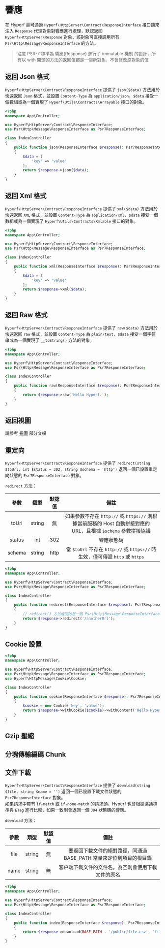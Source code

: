 # 響應

在 Hyperf 裏可通過 `Hyperf\HttpServer\Contract\ResponseInterface` 接口類來注入 `Response` 代理對象對響應進行處理，默認返回 `Hyperf\HttpServer\Response` 對象，該對象可直接調用所有 `Psr\Http\Message\ResponseInterface` 的方法。

> 注意 PSR-7 標準為 響應(Response) 進行了 immutable 機制 的設計，所有以 with 開頭的方法的返回值都是一個新對象，不會修改原對象的值

## 返回 Json 格式

`Hyperf\HttpServer\Contract\ResponseInterface` 提供了 `json($data)` 方法用於快速返回 `Json` 格式，並設置 `Content-Type` 為 `application/json`，`$data` 接受一個數組或為一個實現了 `Hyperf\Utils\Contracts\Arrayable` 接口的對象。

```php
<?php
namespace App\Controller;

use Hyperf\HttpServer\Contract\ResponseInterface;
use Psr\Http\Message\ResponseInterface as Psr7ResponseInterface;

class IndexController
{
    public function json(ResponseInterface $response): Psr7ResponseInterface
    {
        $data = [
            'key' => 'value'
        ];
        return $response->json($data);
    }
}
```

## 返回 Xml 格式

`Hyperf\HttpServer\Contract\ResponseInterface` 提供了 `xml($data)` 方法用於快速返回 `XML` 格式，並設置 `Content-Type` 為 `application/xml`，`$data` 接受一個數組或為一個實現了 `Hyperf\Utils\Contracts\Xmlable` 接口的對象。

```php
<?php
namespace App\Controller;

use Hyperf\HttpServer\Contract\ResponseInterface;
use Psr\Http\Message\ResponseInterface as Psr7ResponseInterface;

class IndexController
{
    public function xml(ResponseInterface $response): Psr7ResponseInterface
    {
        $data = [
            'key' => 'value'
        ];
        return $response->xml($data);
    }
}
```

## 返回 Raw 格式

`Hyperf\HttpServer\Contract\ResponseInterface` 提供了 `raw($data)` 方法用於快速返回 `raw` 格式，並設置 `Content-Type` 為 `plain/text`，`$data` 接受一個字符串或為一個實現了 `__toString()` 方法的對象。

```php
<?php
namespace App\Controller;

use Hyperf\HttpServer\Contract\ResponseInterface;
use Psr\Http\Message\ResponseInterface as Psr7ResponseInterface;

class IndexController
{
    public function raw(ResponseInterface $response): Psr7ResponseInterface
    {
        return $response->raw('Hello Hyperf.');
    }
}
```

## 返回視圖

請參考 [視圖](zh-hk/view.md) 部分文檔

## 重定向

`Hyperf\HttpServer\Contract\ResponseInterface` 提供了 `redirect(string $toUrl, int $status = 302, string $schema = 'http')`  返回一個已設置重定向狀態的 `Psr7ResponseInterface` 對象。

`redirect` 方法：   

|  參數  |  類型  | 默認值 |                                                      備註                                                      |
|:------:|:------:|:------:|:--------------------------------------------------------------------------------------------------------------:|
| toUrl  | string |   無   | 如果參數不存在 `http://` 或 `https://` 則根據當前服務的 Host 自動拼接對應的 URL，且根據 `$schema` 參數拼接協議 |
| status |  int   |  302   |                                                   響應狀態碼                                                   |
| schema | string |  http  |                 當 `$toUrl` 不存在 `http://` 或 `https://` 時生效，僅可傳遞 `http` 或 `https`                  |

```php
<?php
namespace App\Controller;

use Hyperf\HttpServer\Contract\ResponseInterface;
use Psr\Http\Message\ResponseInterface as Psr7ResponseInterface;

class IndexController
{
    public function redirect(ResponseInterface $response): Psr7ResponseInterface
    {
        // redirect() 方法返回的是一個 Psr\Http\Message\ResponseInterface 對象，需再 return 回去  
        return $response->redirect('/anotherUrl');
    }
}
```

## Cookie 設置

```php
<?php
namespace App\Controller;

use Hyperf\HttpServer\Contract\ResponseInterface;
use Psr\Http\Message\ResponseInterface as Psr7ResponseInterface;
use Hyperf\HttpMessage\Cookie\Cookie;

class IndexController
{
    public function cookie(ResponseInterface $response): Psr7ResponseInterface
    {
        $cookie = new Cookie('key', 'value');
        return $response->withCookie($cookie)->withContent('Hello Hyperf.');
    }
}
```

## Gzip 壓縮

## 分塊傳輸編碼 Chunk

## 文件下載

`Hyperf\HttpServer\Contract\ResponseInterface` 提供了 `download(string $file, string $name = '')`  返回一個已設置下載文件狀態的 `Psr7ResponseInterface` 對象。   
如果請求中帶有 `if-match` 或 `if-none-match` 的請求頭，Hyperf 也會根據協議標準與 `ETag` 進行比較，如果一致則會返回一個 `304` 狀態碼的響應。

`download` 方法：   

| 參數 |  類型  | 默認值 |                                備註                                 |
|:----:|:------:|:------:|:-------------------------------------------------------------------:|
| file | string |   無   | 要返回下載文件的絕對路徑，同通過 BASE_PATH 常量來定位到項目的根目錄 |
| name | string |   無   |         客户端下載文件的文件名，為空則會使用下載文件的原名          |


```php
<?php
namespace App\Controller;

use Hyperf\HttpServer\Contract\ResponseInterface;
use Psr\Http\Message\ResponseInterface as Psr7ResponseInterface;

class IndexController
{
    public function index(ResponseInterface $response): Psr7ResponseInterface
    {
        return $response->download(BASE_PATH . '/public/file.csv', 'filename.csv');
    }
}
```
